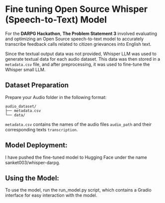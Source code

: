 # Fine tuning Open Source Whisper (Speech-to-Text) Model

For the **DARPG Hackathon**, **The Problem Statement 3** involved evaluating and optimizing an Open Source speech-to-text model to accurately transcribe feedback calls related to citizen grievances into English text.

Since the textual output data was not provided, Whisper LLM was used to generate textual data for each audio dataset. This data was then stored in a `metadata.csv` file, and after preprocessing, it was used to fine-tune the Whisper small LLM.

## Dataset Preparation

Prepare your Audio folder in the following format:
```
audio_dataset/
├── metadata.csv
└── data/
```
`metadata.csv` contains the names of the audio files `audio_path` and their corresponding texts `transcription`.

## Model Deployment:

I have pushed the fine-tuned model to Hugging Face under the name sanket003/whisper-darpg.

## Using the Model:

To use the model, run the run_model.py script, which contains a Gradio interface for easy interaction with the model.
